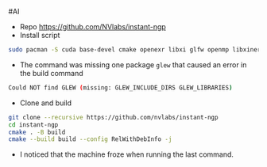 #AI 

+ Repo https://github.com/NVlabs/instant-ngp
+ Install script
```bash
sudo pacman -S cuda base-devel cmake openexr libxi glfw openmp libxinerama libxcursor
```

+ The command was missing one package `glew` that caused an error in the build command
```bash
Could NOT find GLEW (missing: GLEW_INCLUDE_DIRS GLEW_LIBRARIES)
```

+ Clone and build
```bash
git clone --recursive https://github.com/nvlabs/instant-ngp
cd instant-ngp
cmake . -B build
cmake --build build --config RelWithDebInfo -j
```

+ I noticed that the machine froze when running the last command.